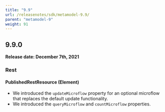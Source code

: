 ```yaml
---
title: "9.9"
url: /releasenotes/sdk/metamodel-9.9/
parent: "metamodel-9"
weight: 91
---
```


## 9.9.0

**Release date: December 7th, 2021**

### Rest

#### PublishedRestResource (Element)

* We introduced the `updateMicroflow` property for an optional microflow that replaces the default update functionality.
* We introduced the `queryMicroflow` and `countMicroflow` properties.
